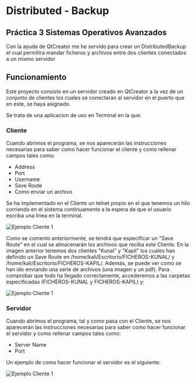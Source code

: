 # Distributed - Backup
## Práctica 3 Sistemas Operativos Avanzados

Con la ayuda de QtCreator me he servido para crear un DistributedBackup el cual permitira mandar ficheros y archivos entre dos clientes
conectados a un mismo servidor

## Funcionamiento

Este proyecto consiste en un servidor creado en QtCreator a la vez de un conjunto de clientes los cuales se conectaran al servidor en el puerto que en este, se haya asignado.

Se trata de una aplicacion de uso en Terminal en la que:

### Cliente

Cuando abrimos el programa, se nos aparecerán las instrucciones necesarias para saber como hacer funcionar el cliente y como rellenar campos tales como:

+ Address
+ Port
+ Username
+ Save Route
+ Como enviar un archivo

Se ha implementado en el Cliente un telnet propio en el que tenemos un hilo corriendo en el sistema continuamente a la espera de que el usuario escriba una linea en la terminal. 


![Ejemplo Cliente 1](/../master/EJEMPLOCLIENTE1.png)

Como se comento anteriormente, se tendrá que especificar un "Save Route" en el cual se almacenarán los archivos que reciba este Cliente. En la imagen anterior tenemos dos clientes "Kunal" y "Kapil" los cuales han definido un Save Route en /home/kali/Escritorio/FICHEROS-KUNAL/ y /home/kali/Escritorio/FICHEROS-KAPIL/. Además, se puede ver como se han ido enviando una serie de archivos (una imagen y un pdf). Para comprobar que todo ha llegado correctamente, accederemos a las carpetas especificadas (FICHEROS-KUNAL y FICHEROS-KAPIL) y:

![Ejemplo Cliente 1](/../master/COMPROBARQUETODOLLEGA.png)


### Servidor

Cuando abrimos el programa, tal y como pasa con el Cliente, se nos aparecerán las instrucciones necesarias para saber como hacer funcionar el servidor y como rellenar campos tales como:

+ Server Name
+ Port

Un ejemplo de como hacer funcionar el servidor es el siguiente:

![Ejemplo Cliente 1](/../master/SERVIDOR.png)

